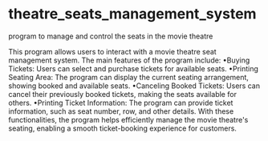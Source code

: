 # theatre_seats_management_system
program to manage and control the seats in the movie theatre

This program allows users to interact with a movie theatre seat management system. The main features of the program include:
•Buying Tickets: Users can select and purchase tickets for available seats.
•Printing Seating Area: The program can display the current seating arrangement, showing booked and 
 available seats.
•Canceling Booked Tickets: Users can cancel their previously booked tickets, making the seats available for 
 others.
•Printing Ticket Information: The program can provide ticket information, such as seat number, row, and 
 other details.
With these functionalities, the program helps efficiently manage the movie theatre's seating, enabling a smooth ticket-booking experience for customers.
